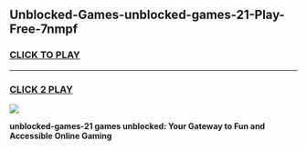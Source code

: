 
## Unblocked-Games-unblocked-games-21-Play-Free-7nmpf
<h3>
<a href="https://premium76.site?title=unblocked-games-21&ref=10A">CLICK TO PLAY</a></h3>
<hr>

<h3>
<a href="https://premium76.site?title=unblocked-games-21&ref=10A">CLICK 2 PLAY</a>
  
</h3>

<a href="https://premium76.site?title=unblocked-games-21&ref=10A"><img src="https://clearcache.store/games.png"></a>


**unblocked-games-21 games unblocked: Your Gateway to Fun and Accessible Online Gaming**
